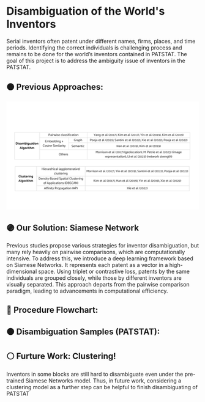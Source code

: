# Disambiguation of the World's Inventors

Serial inventors often patent under different names, firms, places, and time periods. Identifying the correct individuals is challenging process and remains to be done for the world’s inventors contained in PATSTAT. The goal of this project is to address the ambiguity issue of inventors in the PATSTAT.

## 🟠 Previous Approaches:
![previous approaches](images/approach.svg)

## 🟣 Our Solution: Siamese Network

Previous studies propose various strategies for inventor disambiguation, but many rely heavily on pairwise comparisons, which are computationally intensive. To address this, we introduce a deep learning framework based on Siamese Networks. It represents each patent as a vector in a high-dimensional space. Using triplet or contrastive loss, patents by the same individuals are grouped closely, while those by different inventors are visually separated. This approach departs from the pairwise comparison paradigm, leading to advancements in computational efficiency.

## 🔵 Procedure Flowchart:

## 🟤 Disambiguation Samples (PATSTAT):

## ⚪️ Furture Work: Clustering!

Inventors in some blocks are still hard to disambiguate even under the pre-trained Siamese Networks model. Thus, in future work, considering a clustering model as a further step can be helpful to finish disambiguating of PATSTAT



